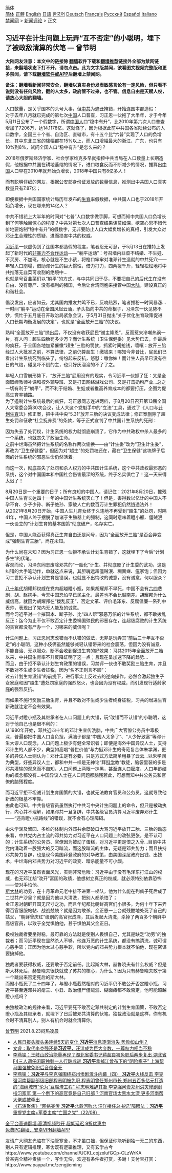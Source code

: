  <!-- 面包屑导航 --> <div class="breadcrumb"><!-- GTranslate: https://gtranslate.io/ -->  <div class="switcher notranslate">  <div class="selected">  <a href="#" onclick="return false;"> 简体</a>  </div>  <div class="option">  <a href="https://www.bannedbook.org" onclick="doGTranslate('zh-CN|zh-CN');jQuery('div.switcher div.selected a').html(jQuery(this).html());return false;" title="简体中文" class="nturl selected"> 简体</a>  <a href="https://www.bannedbook.org/zh-tw/" onclick="doGTranslate('zh-CN|zh-TW');jQuery('div.switcher div.selected a').html(jQuery(this).html());return false;" title="繁體中文" class="nturl"> 正體</a>  <a href="https://www.bannedbook.org/en/" onclick="doGTranslate('zh-CN|en');jQuery('div.switcher div.selected a').html(jQuery(this).html());return false;" title="English" class="nturl"> English</a>  <a href="https://www.bannedbook.org/ja/" onclick="doGTranslate('zh-CN|ja');jQuery('div.switcher div.selected a').html(jQuery(this).html());return false;" title="日本語" class="nturl"> 日語</a>  <a href="https://www.bannedbook.org/ko/" onclick="doGTranslate('zh-CN|ko');jQuery('div.switcher div.selected a').html(jQuery(this).html());return false;" title="한국어" class="nturl"> 한국어</a>  <a href="https://www.bannedbook.org/de/" onclick="doGTranslate('zh-CN|de');jQuery('div.switcher div.selected a').html(jQuery(this).html());return false;" title="Deutsch" class="nturl"> Deutsch</a>  <a href="https://www.bannedbook.org/fr/" onclick="doGTranslate('zh-CN|fr');jQuery('div.switcher div.selected a').html(jQuery(this).html());return false;" title="Français" class="nturl"> Français</a>  <a href="https://www.bannedbook.org/ru/" onclick="doGTranslate('zh-CN|ru');jQuery('div.switcher div.selected a').html(jQuery(this).html());return false;" title="Русский" class="nturl"> Русский</a>  <a href="https://www.bannedbook.org/es/" onclick="doGTranslate('zh-CN|es');jQuery('div.switcher div.selected a').html(jQuery(this).html());return false;" title="Español" class="nturl"> Español</a>  <a href="https://www.bannedbook.org/it/" onclick="doGTranslate('zh-CN|it');jQuery('div.switcher div.selected a').html(jQuery(this).html());return false;" title="Italiano" class="nturl"> Italiano</a>  </div>  </div>      <div class='breadcrumb-sub'><!-- Breadcrumb NavXT 6.3.0 --> <a href="https://www.bannedbook.org/" class="home">禁闻网</a> &gt; <a href="https://www.bannedbook.org/bnews/comments/" class="category">新闻评论</a> &gt; 正文</div></div><h2>习近平在计生问题上玩弄“互不否定”的小聪明，埋下了被政敌清算的伏笔 — 曾节明</h2> <p class="notice"><b>大陆网友注意：本文中的链接除 <a href="https://github.com/bannedbook/fanqiang" >翻墙</a>软件下载和<a href="https://github.com/killgcd/justmysocks/blob/master/README.md">翻墙推荐</a>链接外全部为禁网链接，未翻墙状态下打不开，请勿点击。此为文字版禁闻，欲看图文视频完整版和更多禁闻，请下载<a href="https://github.com/bannedbook/fanqiang">翻墙软件或APP</a>后翻墙上禁闻网。</p><p>备注：翻墙看新闻非常安全，翻墙以真实身份发表敏感言论有一定风险，但只看不说则没有任何风险，翻的人太多，政府管不过来，也不管。信息自由是天赋人权，请放心大胆的翻墙。</b></p>  <div class="entry"> <p></p> <p>人口数量，是关乎国本的头号大事，但<a href="https://www.bannedbook.org/bnews/tag/%e4%b8%ad%e5%85%b1/" class="st_tag internal_tag" rel="tag" title="标签 中共 下的日志">中共</a>为遮丑掩错，开始连国本都造假：<br /> 对于去年八月就已完成的第七次<span class='wp_keywordlink_affiliate'><a href="https://www.bannedbook.org/" title="中国" target="_blank">中国</a></span>人口普查，习正恩一伙拖了大半年，才于今年5月11日公布了一个假数字，所谓<a href="https://www.bannedbook.org/bnews/tag/%e4%b8%ad%e5%9b%bd%e4%ba%ba/" class="st_tag internal_tag" rel="tag" title="标签 中国人 下的日志">中国人</a>口“稳中有升”，比2010年第六次人口普查增加了7206万，达14.1178亿。这就怪了，因为根据此前中共国各省陆续公布的人口数字，全国三十个省、自治区、直辖市，有十五个比“六普”实现了人口的负增长，其中东北三省的降幅都在15%以上，而人口增幅最大的浙江、广东，也只有10%到8%，试问全国人口“稳中有升”是怎么来的？</p> <p>2018年俄罗斯经济学家、社会学家维克多早就指控中共当局在人口数量上长期造假，他根据中共国在耕地萎缩的情况下，进口粮食反而不断减少的情况，推算出<a href="https://www.bannedbook.org/bnews/tag/%E4%B8%AD%E5%9B%BD/" class="st_tag internal_tag" rel="tag" title="标签 中国 下的日志">中国</a>人口早在2010年就开始负增长，2018年中国只有8亿多人！</p> <p>而有<a href="https://www.bannedbook.org/bnews/tag/%E8%81%AA%E6%98%8E/" class="st_tag internal_tag" rel="tag" title="标签 聪明 下的日志">聪明</a>仔细的网友，根据公安部身份证发放的数量信息，推测出中共国人口真实数量只有7.87亿；</p> <p>即便根据中共国国家统计局历年发布的<a href="https://www.bannedbook.org/bnews/tag/%e7%94%9f%e8%82%b2/" class="st_tag internal_tag" rel="tag" title="标签 生育 下的日志">生育</a>率假数据，中共国人口也于2018年开始负增长，现在哪来的14亿人？</p> <p>中共不惜花上大半年的时间对“七普”人口数字做手脚，可想而知中共国人口负增长到了何等触目惊心的程度？中共对第七次人口普查结果讳莫如深，挖空心思不惜代价地要炮制“稳中有升”的假数字，无非要防止人口大幅负增长的真相，引发大众对邓<a href="https://www.bannedbook.org/bnews/tag/%E8%AE%A1%E7%94%9F/" class="st_tag internal_tag" rel="tag" title="标签 计生 下的日志">计生</a>合理性的质疑，进而损害中共的权威。</p> <p><a href="https://www.bannedbook.org/bnews/tag/%e4%b9%a0%e8%bf%91%e5%b9%b3/" class="st_tag internal_tag" rel="tag" title="标签 习近平 下的日志">习近平</a>一伙虚伪到了连国本都造假的程度，笔者忍无可忍，于5月13日在推特上发起了新时代的<span class='wp_keywordlink'><a href="https://www.bannedbook.org/forum2/topic6313.html" title="《非暴力不合作运动丛书》" target="_blank">非暴力不合作运动</a></span>——“躺平运动”：号召墙内韭菜不结婚、不生娃、不买房、不加班，核心就是不生小孩，将枪口牢牢对准邓计生造就的中共死穴——年轻人口崩塌，借助邓计生的巨大惯性，借力打力，四两拨千斤，轻轻松松地将中共推落无韭菜可收割的绝境中&#8230;<br /> 也就是号召韭菜们以“躺平”的方式，与中共同归于尽，不要把自己的后代生在没有自由、没有尊严、没有福利的猪国，今后让台湾同胞来接管中国<span class='wp_keywordlink_affiliate'><a href="https://www.bannedbook.org/" title="大陆" target="_blank">大陆</a></span>，建设真正的和谐社会。</p>  <p>倡议发出，应者如云，尤其国内推友共鸣不已，反响热烈，笔者推粉一时间暴涨&#8230;<br /> 一时间“躺平”运动在全国风起云涌，矛头指向中共的命根子，习泽东一伙见势不妙，慌忙于五月底召开政治局紧急会议，于5月31日抛出“关于优化生育政策促进人口长期均衡发展的决定”，也就是“全面放开三胎”的决议。</p> <p>熟料“全面放开三胎”抛出后，不仅没有收获屁民“谢主隆恩”，反而惹来冷嘲热讽一片，有人问：超生四胎罚多少万？而计生系统（卫生保健委）见大势已去，作最后的疯狂，于全国各地加紧催缴“超生”三胎的罚款，抓紧时间抢钱，嚷嚷：放开三胎经过人大批准之前，不算法律，之前仍算超生！缴钱来！哪知今非昔比，屁民们已看出计生系统死到临头了，纷纷起来反抗，怒怼：缴你妹！而计生人员早已没有往日的气焰，碰见吓不倒的主，也只好灰溜溜的不了了之。</p> <p>年轻人口雪崩形势下，“放开三胎”屁用没有的现实，令习近平一伙抓了狂：又是全面取缔教师补课和校外辅导班、又是打击网络游戏公司、又是打击奶粉产业&#8230;总之一切有利于“躺平”，而不利于结婚、生娃或者推高养育成本的都要打压，企图为提高生育率铺路。<br /> 为了遏制计生系统最后的疯狂，习正恩同志连进两档，于8月20日召开第13届全国人大常委会第30次会议，让人大这个党魁手中的“立法”工具，通过了《人口与<a href="https://www.bannedbook.org/bnews/tag/%e8%ae%a1%e5%88%92%e7%94%9f%e8%82%b2/" class="st_tag internal_tag" rel="tag" title="标签 计划生育 下的日志">计划生育</a>法》修正案，把中共中央“5.31”放开三胎的决议变成法律；修正案删除了超生处罚和征收“社会抚养费”的条款，等于正式宣判了中共国计生系统的死刑：</p> <p>因为失去了处罚权，计生系统的权力就彻底崩溃了，它作为中共政权中杀人最多的一个系统，也就丧失了政治生命。<br /> 之前中烂海虽然把计生系统的名称作两次偷换——由“计生委”改为“卫生计生委”，再改为“卫生保健委”，但因为对“超生”的处罚权还在，藏在“卫生保健”这块牌子后面的计生系统的邪恶生命仍然活着。</p> <p>而这一次，彻底丧失了处罚和杀人权力的中共国计生系统，这个中共政权最邪恶的系统，这个对中国国本和中国社会伤害最深的系统，终于名实俱亡了！这一天来得太迟了！</p> <p>8月20日是一个重要的日子；所有良知的中国人，请记住：2021年8月20日，摧残中国人生育长达四十一年的中国计生系统灭亡了！但是，害得数以亿计的中国人不孕不育、少子少孙、断子绝孙、家破人亡的数百万计生罪犯仍然逍遥法外！<br /> 从2021年8月20日开始，中国人生儿育女终于久违地不再受到“超生”的处罚，时隔41年，中国人终于摆脱了加诸于生殖器上的强制，这同时意味着瞪小瓶、僵贼泯一伙设立的“计划生育的基本国策”彻底破产，名存实亡。</p> <p>但是，中国人能否获得真正生育自由还是问号，因为“全面放开三胎”是否会异变成“强制生育三胎”，尚在未知。</p>  <p>为什么尚在未知？因为习正恩一伙拒不承认计划生育错了，这就埋下了今后“计划多生”的伏笔。<br /> 客观而论，习泽东同志废除邓共的“一胎化”计生、并彻底废了计生委的武功，这是纠错的大手笔动作，单就这点来说，其胆魄远超僵贼泯、糊面瘫、瘟家饱；但因为习二世拒不承认计划生育是错误，也就显不出悔改的诚意，没有诚意，何以服众？</p> <p><span class='wp_keywordlink'><a href="https://www.bannedbook.org/forum2/topic939.html" title="《八十年代访谈录》" target="_blank">八十年代</a></span>胡耀邦权威在党内超越瞪小瓶，如果胡耀邦不早死，中国不会有<span class='wp_keywordlink'><a href="https://www.bannedbook.org/forum2/topic2509.html" title="《中国六四真相》" target="_blank">六四</a></span>悲剧，胡、赵携手，今天中国恐怕早已民主化，最差也不会比越南差。胡耀邦为什么威信高，就因为胡耀邦在“拨乱反正”、否定文革、评价毛泽东、反腐倡廉一系列中表帅，表现出了党内无人能及的诚意。<br /> 而今习近平对一个摧国本、断子孙、比“四人帮”邪恶万倍的计生系统，都不敢拨乱反正：迄今为止不仅不敢否定计生委祸国殃民的邪恶存在，连超级腐败的计生系统的贪官都没有严办一个，习哪来的威信呢？</p> <p>计生问题上，习正恩同志改错而不认错的做法，无非是玩弄其“前后三十年互不否定”的小聪明，这种小伎俩虽然能够减轻认错带来的社会震荡，但因为没有诚意、不能自洽、无以服众，断不会收到促进生育的好效果：习共2015年全面放开二胎以来，中共国生育率不升反降证明了这一点；且现在呈加速下降的趋势&#8230;<br /> 而且，由于拒不承认计划生育政策的错误，习禁评一伙也不敢奖励三胎生育，并且不敢对不生或少生者征税，因为“名不正则言不顺”：<br /> 过去计划生育没错”的前提下，进行事实上反过去的逆向操作，必然会激起独生子女家庭和因“超生”遭处罚家庭的强烈怒火，也会因为没有权威，而引发现行适龄家庭的强烈反抗。</p> <p>而如果不施行奖励三胎生育，并且不敢对不生或少生者终身征税，习共的增进生育新政就注定不会有效果。</p> <p>习近平对瞪小瓶及其继承者在人口问题上的大错，玩“改错而不认错”的小聪明，这对于他自己也是很不利的：<br /> 从1980年开始，邓共近四十年的邓计生宣传洗脑，中共广大官僚公务员中毒极深，普遍都把中国人口当负担，满脑子都是“中国人太多了”、“人少好致富”等邓计生大谬人口观念，人口问题上极少有健全常识者；即便是海外中国异议人士，支持邓计生的人都不少，典型如高唱“普世价值”与力挺邓计生的奇葩复合体朱学渊，更多的异议人士则认为：邓计生是有必要，只是方式方法简单粗暴了云云&#8230;以朱学渊为典型，好些异议人士，都和中共一样是无神论“拜<span class='wp_keywordlink'><a href="https://www.bannedbook.org/forum11/topic309.html" title="禁片：“科学”的棍子" target="_blank">科学</a></span>教”教徒，脑袋里装的多是邓共灌输的观念而不自知，人口问题上两眼一抹黑，甚至连人口密度、人口年龄结构的概念都没有&#8230;中国异议人士在人口问题都脑残若此，可想而知中共公务员和官僚的脑残程度。</p> <p>而习近平拒不坦诚计划生育国策的大错，也就无法教育官员和公务员，这就导致他新政的根基不牢靠。<br /> 由此也可知，中共各级官员虽然执行中共习中央计生问题上的命令，但只是被动执行，内心并不理解，如果邓共一旦复辟，中共各级官员清算习近平废弃邓计生——“违背瞪小瓶路线”的错误，就不会有心理障碍。</p> <p>由朱学渊及留园、多维的体制内外邓共余孽破口大骂习近平放开二胎、三胎的动态来看，中共党内占主流的邓共势力对习近平在人口问题上的改弦更张，是不认可的；计生系统的公务员、官僚因为被动了蛋糕，对习近平更是恨之入骨&#8230;目前中共党内涌动着一股强大的反习暗流，而这股暗流的主体，无疑是邓共势力；而且扶持邓共势力复辟，也是现今美国拜登政府的对华政策，由美国深层政府出钱、出技术，中烂海内邓共势力对习近平的政变、暗杀能量不可小觑。</p>  <p>现在的习近平虽然表面风光，实则非常危险：习近平由于没有毛泽东打江山的权威，也无邓江胡“改开”富国的政绩，他想树立真正的权威，就必须特别依靠恐怖——使对手怕他。<br /> <span class='wp_keywordlink'><a href="https://www.bannedbook.org/forum2/topic1256.html" title="斯大林（上、中、下册）" target="_blank">斯大林</a></span>的功劳，在十月革命元老中排不进第一梯队，他为什么能在列疯子死后成了二世共产沙皇？就是因为他以大清洗，把别人都杀怕了；<br /> 金正恩对朝鲜开国无尺寸之功，而且年纪都比朝鲜高官们小很多，为何十年下来弄得百官服服帖帖、战战兢兢？就是因为敢杀。金正恩一上台就残酷地处死了自己的姑父，“朝鲜曾庆红”级别的高官张成泽，其后发起大清洗，杀掉了两百多个朝鲜中高级官员，以致于全党惧怕他，甚于惧怕其父金正日。</p> <p>极权独裁者要坐得稳，最可靠的方法就是使别人畏惧自己，尤其是缺乏“功劳”的独裁者；而习近平现在显然杀人不够，他连万恶的计生系统，都没有搞清洗，诚可谓心慈手软；正因为他太过心慈手软，所以党内的邓共势力根本就不怕他，现在密谋要搞掉他。</p> <p>独裁者要获得权威，还要敢于否定前任。比起斯大林，赫鲁晓夫有什么权威？但是斯大林死后，赫鲁晓夫很快就成了苏共的核心，为什么？因为只有赫鲁晓夫敢于第一个跳出来否定死后的斯大林。<br /> 而瞪小瓶死了二十四年了，与瞪小瓶截然相对的习近平仍不敢公开否定瞪小瓶，习近平甚至连邓共的瘪三、小丑、政治僵尸僵贼泯、糊面瘫都不敢否定，他可能超越瞪小瓶吗？</p> <p>由独裁政治的规律来看，习近平要死不敢否定邓共制定的计划生育国策，不敢否定瞪小瓶及其继承者，就埋下了日后被邓共清算的伏笔。独裁政治就是这样，你有机会时不清算别人，别人有机会时就会清算你。</p> <p><a href="https://www.bannedbook.org/bnews/tag/%e6%9b%be%e8%8a%82%e6%98%8e/" class="st_tag internal_tag" rel="tag" title="标签 曾节明 下的日志">曾节明</a> 2021.8.23闷热凌晨</p> <ul class='op-related-articles' title='相关阅读'> <li><a href='https://www.bannedbook.org/bnews/cbnews/20210823/1611679.html' target='_blank'>人民日报头版头条连续5天的变化 <b>习近平</b>消息逐渐消失 势败如山倒？</a></li> <li><a href='https://www.bannedbook.org/bnews/bannedvideo/20210823/1611649.html' target='_blank'>文睿：取代李克强还是<b>习近平</b>，汪洋成为巨大变数，一尊权力相当不稳</a></li> <li><a href='https://www.bannedbook.org/bnews/comments/20210823/1611592.html' target='_blank'>李燕铭：王岐山政治能量再现？湖北省委书记蒋超良被免职后两步复出 湖北省F4三人调任闲职独剩一人行踪成谜 <b>习近平</b>拿掉江曾布下的“阴险棋子” 上海帮马国强被免职后音信全无</a></li> <li><a href='https://www.bannedbook.org/bnews/comments/20210823/1611576.html' target='_blank'>李燕铭：<b>习近平</b>与李克强围绕郑州惨剧激斗内幕（四） <b>习近平</b>火线反击 李克强河南帮副部级旧部程志明被免职 程志明曾任郑州市长 郑州五百多亿元打造的“海绵城市”沦为“豆腐渣工程” 程志明难辞其咎 李克强问责郑州洪灾惨剧剑指习家军 第一个倒下的高官竟是自己旧部？河南官场太黑水太深 更多河南帮大佬或被牵出</a></li> <li><a href='https://www.bannedbook.org/bnews/bannedvideo/20210823/1611539.html' target='_blank'>《石涛聚焦》“网络突传 <b>习近平</b>北戴河败北 汪洋接任总书记”障眼法：<b>习近平</b>重提党主席+军委主席“亡国之党”（22/08）</a></li> </ul> <p class="texttj"> <a href="https://github.com/bannedbook/fanqiang/wiki/V2ray%E6%9C%BA%E5%9C%BA" target="_blank">全平台高速翻墙:高清视频秒开,超低延迟,9折优惠中</a><br/> <a href="https://github.com/bannedbook/fanqiang/wiki/%E7%A6%81%E9%97%BB%E7%BD%91%E5%AE%89%E5%8D%93%E7%BF%BB%E5%A2%99%E6%96%B0%E9%97%BBAPP" target="_blank">免费PC翻墙、安卓VPN翻墙APP</a></p><p>友请广大网友光临在下油管寒舍，不才虽口拙，但保证你能听到独一无二的东西，别人只有逻辑推理，寒舍既有逻辑推理，又有玄学古今<br /> https://www.youtube.com/channel/UCKI_cojzxlufGCp-CLzWrKA<br /> 曾某完全精神贵族一个，写作无偿，欢迎有条件者打赏，多谢！支付宝打赏：<br /> https://www.paypal.me/zengjieming</p> <a name='sharetosocial'></a>  <div style="margin-bottom:5px;padding-bottom:5px;clear:both"> <div id="archive-pix-1" class="banner-ads"> <!-- AuctionX Display platform tag START --> <div id="26318x728x90x621x_ADSLOT2" clicktrack="%%CLICK_URL_ESC%%"></div> <!-- AuctionX Display platform tag END --> </div> <div id="archive-pix-2" class="banner-ads"> <!-- AuctionX Display platform tag START --> <div id="26315x300x250x621x_ADSLOT2" clicktrack="%%CLICK_URL_ESC%%"></div> <!-- AuctionX Display platform tag END --> </div> </div>  <div id="archive-pix-1" class="banner-ads"> <!-- AuctionX Display platform tag START --> <div id="26318x728x90x621x_ADSLOT3" clicktrack="%%CLICK_URL_ESC%%"></div> <!-- AuctionX Display platform tag END --> </div> </div><!--END ENTRY--> 